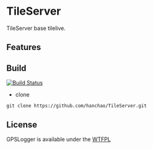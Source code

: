 # TileServer

TileServer base tilelive.

## Features


## Build
[![Build Status](https://travis-ci.org/hanchao/TileServer.svg?branch=master)](https://travis-ci.org/hanchao/TileServer)
* clone

```git clone https://github.com/hanchao/TileServer.git```


## License
GPSLogger is available under the [WTFPL](http://sam.zoy.org/wtfpl/)
